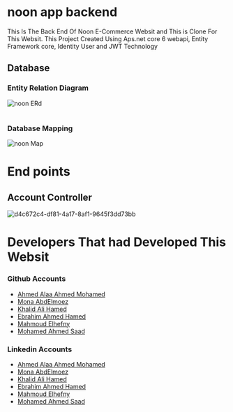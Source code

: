 # noon app backend
This Is The Back End Of Noon  E-Commerce Websit and This is Clone For This Websit.
This Project Created Using Aps.net core 6 webapi, Entity Framework core, Identity User and JWT Technology

## Database
### Entity Relation Diagram
![noon ERd](https://user-images.githubusercontent.com/38104834/182763863-f00be1cc-9381-4777-8696-5f93394dc0bc.png)
#
### Database Mapping
![noon Map](https://user-images.githubusercontent.com/38104834/182763922-c555cc1a-b0c4-482f-93e7-b5c2d47205f9.PNG)
#
# End points
## Account Controller
![d4c672c4-df81-4a17-8af1-9645f3dd73bb](https://user-images.githubusercontent.com/38104834/182765432-89f84241-496f-4b39-b850-6d82f954fd28.jpg)


# Developers That had Developed This Websit
### Github Accounts
* [Ahmed Alaa Ahmed Mohamed](https://github.com/AhmedAlaa123)
* [Mona AbdElmoez](https://github.com/Monaabdelmoez)
* [Khalid Ali Hamed](https://github.com/khalleedd)
* [Ebrahim Ahmed Hamed](https://github.com/ebrahemahmed5056)
* [Mahmoud Elhefny](https://github.com/mahmoudElhefny)
* [Mohamed Ahmed Saad](https://github.com/Mohamed2255) 
### Linkedin Accounts
* [Ahmed Alaa Ahmed Mohamed](https://www.linkedin.com/in/ahmed-alaa-a860291a7/)
* [Mona AbdElmoez](https://www.linkedin.com/in/mona-abdelmoez98/)
* [Khalid Ali Hamed](https://github.com/khalleedd)
* [Ebrahim Ahmed Hamed](https://www.linkedin.com/in/ebrahem-ahmed-8b1518229/)
* [Mahmoud Elhefny](https://www.linkedin.com/in/mahmoud-el-hefny-945a25222/)
* [Mohamed Ahmed Saad](https://www.linkedin.com/in/mohamed-ahmed-saad-635976169/)
